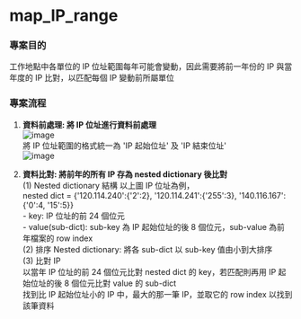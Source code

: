 ﻿# map_IP_range

### 專案目的
工作地點中各單位的 IP 位址範圍每年可能會變動，因此需要將前一年份的 IP 與當年度的 IP 比對，以匹配每個 IP 變動前所屬單位

### 專案流程
1. **資料前處理: 將 IP 位址進行資料前處理**  
   ![image](https://github.com/Clairechn/map_IP_range/assets/43264051/77007c00-fa80-46c8-b84a-e7ba788ca909)  
   將 IP 位址範圍的格式統一為 'IP 起始位址' 及 'IP 結束位址'  
   ![image](https://github.com/Clairechn/map_IP_range/assets/43264051/f22f176a-33e4-4dfc-bec1-2cae35adf046)
       
3. **資料比對: 將前年的所有 IP 存為 nested dictionary 後比對**  
   (1) Nested dictionary 結構
       以上圖 IP 位址為例，  
       nested dict = {'120.114.240':{'2':2}, '120.114.241':{'255':3}, '140.116.167':{'0':4, '15':5}}  
       - key: IP 位址的前 24 個位元  
       - value(sub-dict): sub-key 為 IP 起始位址的後 8 個位元，sub-value 為前年檔案的 row index  
   (2) 排序 Nested dictionary: 將各 sub-dict 以 sub-key 值由小到大排序  
   (3) 比對 IP  
       以當年 IP 位址的前 24 個位元比對 nested dict 的 key，若匹配則再用 IP 起始位址的後 8 個位元比對 value 的 sub-dict  
       找到比 IP 起始位址小的 IP 中，最大的那一筆 IP，並取它的 row index 以找到該筆資料  
